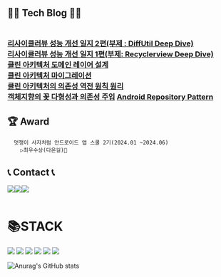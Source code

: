## 👩‍💻 Tech Blog 👩‍💻
<h3>
<a href="https://chanho-study.tistory.com/134"><br>리사이클러뷰 성능 개선 일지 2편(부제 : DiffUtil Deep Dive)</a>     
<a href="https://chanho-study.tistory.com/132"><br>리사이클러뷰 성능 개선 일지 1편(부제: Recyclerview Deep Dive)</a><br>      
<a href="https://chanho-study.tistory.com/116">클린 아키텍처 도메인 레이어 설계</a><br>
<a href="https://chanho-study.tistory.com/115">클린 아키텍처 마이그레이션</a><br>
<a href="https://chanho-study.tistory.com/113">클린 아키텍처의 의존성 역전 원칙 원리</a><br>
<a href="https://chanho-study.tistory.com/110">객체지향의 꽃 다형성과 의존성 주입</a>
<a href="https://chanho-study.tistory.com/108">Android Repository Pattern</a><br> 
</h3>

## 🏆 Award
      멋쟁이 사자처럼 안드로이드 앱 스쿨 2기(2024.01 ~2024.06)
        ▷최우수상(다온길)🥇

        


## 📞 Contact 📞
<div style="display:flex; flex-direction:row;">
    <a href="mailto:chanho680526@gmail.com">
        <img src="https://img.shields.io/badge/Gmail-EA4335?style=for-the-badge&logo=Gmail&logoColor=white"> 
    </a>
    <a href="https://my.surfit.io/w/904429004">
        <img src="https://img.shields.io/badge/Surfit-00c9f2?style=for-the-badge&logoColor=white"> 
    </a>
    <a href="https://chanho-study.tistory.com/">
        <img src="https://img.shields.io/badge/Tistory-000000?style=for-the-badge&logo=Tistory&logoColor=white"> 
    </a>    
</div><br>   

<div align=left><h1>📚STACK</h1></div>
<div align=left> 
  <img src="https://img.shields.io/badge/Android Studio-3DDC84?style=for-the-badge&logo=android&logoColor=white">
  <img src="https://img.shields.io/badge/Kotlin-7F52FF?style=for-the-badge&logo=kotlin&logoColor=white">
  <img src="https://img.shields.io/badge/java-007396?style=for-the-badge&logo=java&logoColor=white"> 
  <img src="https://img.shields.io/badge/docker-2496ED?style=for-the-badge&logo=docker&logoColor=white">   
  <img src="https://img.shields.io/badge/mysql-4479A1?style=for-the-badge&logo=mysql&logoColor=white"> 
  <img src="https://img.shields.io/badge/firebase-FFCA28?style=for-the-badge&logo=firebase&logoColor=white">
  <br>
</div>
<div>

![Anurag's GitHub stats](https://github-readme-stats.vercel.app/api?username=chanho0908&show_icons=true&theme=radical)

</div>
